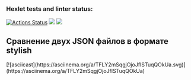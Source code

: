 ### Hexlet tests and linter status:
[![Actions Status](https://github.com/maeeee19/frontend-project-46/actions/workflows/hexlet-check.yml/badge.svg)](https://github.com/maeeee19/frontend-project-46/actions)
<a href="https://codeclimate.com/github/maeeee19/frontend-project-46/maintainability"><img src="https://api.codeclimate.com/v1/badges/ffcc787f0f5f027980f0/maintainability" /></a>
<a href="https://codeclimate.com/github/maeeee19/frontend-project-46/test_coverage"><img src="https://api.codeclimate.com/v1/badges/ffcc787f0f5f027980f0/test_coverage" /></a>
<h2>Сравнение двух JSON файлов в формате stylish</h2>
[![asciicast](https://asciinema.org/a/TFLY2mSqgjOjoJfISTuqQOkUa.svg)](https://asciinema.org/a/TFLY2mSqgjOjoJfISTuqQOkUa)